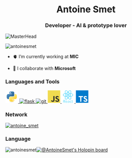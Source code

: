 <h1 align="center">Antoine Smet</h1>
<h3 align="center">Developer - AI & prototype lover</h3>

![MasterHead](https://pbs.twimg.com/profile_banners/1327210081/1661847635/1500x500)

<p align="left"> <img src="https://komarev.com/ghpvc/?username=antoinesmet&label=Profile%20views&color=green&style=plastic&style=for-the-badge" alt="antoinesmet" /> </p>

- 🫀 I’m currently working at **MIC**

- 🦝 I collaborate with **Microsoft**


### Languages and Tools 
<p align="left"><a href="https://www.python.org" target="_blank" rel="noreferrer"> <img src="https://raw.githubusercontent.com/devicons/devicon/master/icons/python/python-original.svg" alt="python" width="40" height="40"/> </a> <a href="https://flask.palletsprojects.com/" target="_blank" rel="noreferrer"> <img src="https://www.vectorlogo.zone/logos/pocoo_flask/pocoo_flask-icon.svg" alt="flask" width="40" height="40"/> </a> <a href="https://git-scm.com/" target="_blank" rel="noreferrer"> <img src="https://www.vectorlogo.zone/logos/git-scm/git-scm-icon.svg" alt="git" width="40" height="40"/> </a> <a href="https://developer.mozilla.org/en-US/docs/Web/JavaScript" target="_blank" rel="noreferrer"> <img src="https://raw.githubusercontent.com/devicons/devicon/master/icons/javascript/javascript-original.svg" alt="javascript" width="40" height="40"/> </a>  <a href="https://reactjs.org/" target="_blank" rel="noreferrer"> <img src="https://raw.githubusercontent.com/devicons/devicon/master/icons/react/react-original-wordmark.svg" alt="react" width="40" height="40"/> </a> <a href="https://www.typescriptlang.org/" target="_blank" rel="noreferrer"> <img src="https://raw.githubusercontent.com/devicons/devicon/master/icons/typescript/typescript-original.svg" alt="typescript" width="40" height="40"/> </a> </p>

### Network
<p align="left">
<p align="left"> <a href="https://twitter.com/antoine_smet" target="blank"><img src="https://img.shields.io/twitter/follow/antoine_smet?logo=twitter&style=for-the-badge" alt="antoine_smet" /></a> </p>


### Language 
<img align="left" src="https://github-readme-stats.vercel.app/api/top-langs?username=antoinesmet&show_icons=true&locale=en&layout=compact&theme=gotham" alt="antoinesmet" /></p>

[![@AntoineSmet's Holopin board](https://holopin.me/AntoineSmet)](https://holopin.io/@AntoineSmet)

